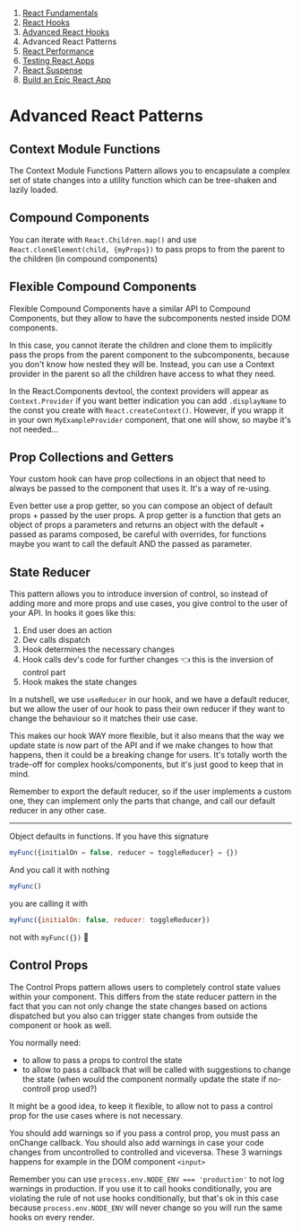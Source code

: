 1. [React Fundamentals](./react-fundamentals.md)
2. [React Hooks](./react-hooks.md)
3. [Advanced React Hooks](./advanced-react-hooks.md)
4. Advanced React Patterns
5. [React Performance](./react-performance.md)
6. [Testing React Apps](./testing-react-apps.md)
7. [React Suspense](./react-suspense.md)
8. [Build an Epic React App](./build-an-epic-react-app.md)

# Advanced React Patterns

## Context Module Functions

The Context Module Functions Pattern allows you to encapsulate a complex set of
state changes into a utility function which can be tree-shaken and lazily
loaded.

## Compound Components

You can iterate with `React.Children.map()` and use
`React.cloneElement(child, {myProps})` to pass props to from the parent to the
children (in compound components)

## Flexible Compound Components

Flexible Compound Components have a similar API to Compound Components, but they
allow to have the subcomponents nested inside DOM components.

In this case, you cannot iterate the children and clone them to implicitly pass
the props from the parent component to the subcomponents, because you don't know
how nested they will be. Instead, you can use a Context provider in the parent
so all the children have access to what they need.

In the React.Components devtool, the context providers will appear as
`Context.Provider` if you want better indication you can add `.displayName` to
the const you create with `React.createContext()`. However, if you wrapp it in
your own `MyExampleProvider` component, that one will show, so maybe it's not
needed...

## Prop Collections and Getters

Your custom hook can have prop collections in an object that need to always be
passed to the component that uses it. It's a way of re-using.

Even better use a prop getter, so you can compose an object of default props +
passed by the user props. A prop getter is a function that gets an object of
props a parameters and returns an object with the default + passed as params
composed, be careful with overrides, for functions maybe you want to call the
default AND the passed as parameter.

## State Reducer

This pattern allows you to introduce inversion of control, so instead of adding
more and more props and use cases, you give control to the user of your API. In
hooks it goes like this:

1. End user does an action
2. Dev calls dispatch
3. Hook determines the necessary changes
4. Hook calls dev's code for further changes 👈 this is the inversion of control
   part
5. Hook makes the state changes

In a nutshell, we use `useReducer` in our hook, and we have a default reducer,
but we allow the user of our hook to pass their own reducer if they want to
change the behaviour so it matches their use case.

This makes our hook WAY more flexible, but it also means that the way we update
state is now part of the API and if we make changes to how that happens, then it
could be a breaking change for users. It's totally worth the trade-off for
complex hooks/components, but it's just good to keep that in mind.

Remember to export the default reducer, so if the user implements a custom one,
they can implement only the parts that change, and call our default reducer in
any other case.

---

Object defaults in functions. If you have this signature

```javascript
myFunc({initialOn = false, reducer = toggleReducer} = {})
```

And you call it with nothing

```javascript
myFunc()
```

you are calling it with

```javascript
myFunc({initialOn: false, reducer: toggleReducer})
```

not with `myFunc({})` 🤯

## Control Props

The Control Props pattern allows users to completely control state values within
your component. This differs from the state reducer pattern in the fact that you
can not only change the state changes based on actions dispatched but you also
can trigger state changes from outside the component or hook as well.

You normally need:

- to allow to pass a props to control the state
- to allow to pass a callback that will be called with suggestions to change the
  state (when would the component normally update the state if no-controll prop
  used?)

It might be a good idea, to keep it flexible, to allow not to pass a control
prop for the use cases where is not necessary.

You should add warnings so if you pass a control prop, you must pass an onChange
callback. You should also add warnings in case your code changes from
uncontrolled to controlled and viceversa. These 3 warnings happens for example
in the DOM component `<input>`

Remember you can use `process.env.NODE_ENV === 'production'` to not log warnings
in production. If you use it to call hooks conditionally, you are violating the
rule of not use hooks conditionally, but that's ok in this case because
`process.env.NODE_ENV` will never change so you will run the same hooks on every
render.
